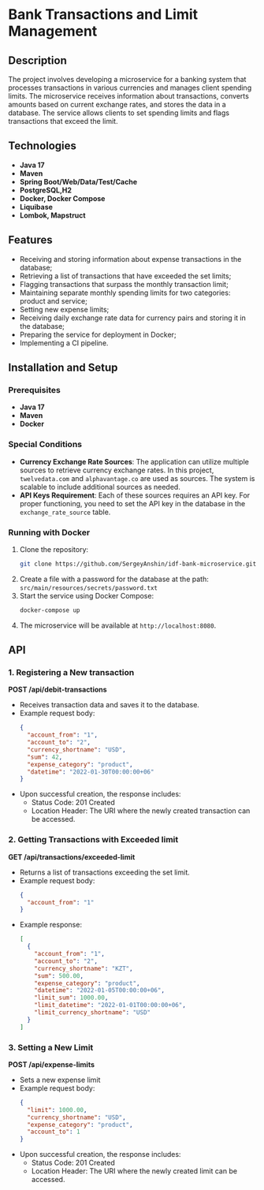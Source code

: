 # Bank Transactions and Limit Management

## Description

The project involves developing a microservice for a banking system that processes transactions in various currencies
and manages client spending limits. The microservice receives information about transactions, converts amounts based on
current exchange rates, and stores the data in a database. The service allows clients to set spending limits and flags
transactions that exceed the limit.

## Technologies

- **Java 17**
- **Maven**
- **Spring Boot/Web/Data/Test/Cache**
- **PostgreSQL,H2**
- **Docker, Docker Compose**
- **Liquibase**
- **Lombok, Mapstruct**

## Features

- Receiving and storing information about expense transactions in the database;
- Retrieving a list of transactions that have exceeded the set limits;
- Flagging transactions that surpass the monthly transaction limit;
- Maintaining separate monthly spending limits for two categories: product and service;
- Setting new expense limits;
- Receiving daily exchange rate data for currency pairs and storing it in the database;
- Preparing the service for deployment in Docker;
- Implementing a CI pipeline.

## Installation and Setup

### Prerequisites

- **Java 17**
- **Maven**
- **Docker**

### Special Conditions

- **Currency Exchange Rate Sources**: The application can utilize multiple sources to retrieve currency exchange rates.
  In this project, `twelvedata.com` and `alphavantage.co` are used as sources. The system is scalable to include
  additional sources as needed.
- **API Keys Requirement**: Each of these sources requires an API key. For proper functioning, you need to set the API
  key in the database in the `exchange_rate_source` table.

### Running with Docker

1. Clone the repository:
    ```bash
    git clone https://github.com/SergeyAnshin/idf-bank-microservice.git
    ```
2. Create a file with a password for the database at the path: `src/main/resources/secrets/password.txt`
3. Start the service using Docker Compose:
    ```bash
    docker-compose up
    ```
4. The microservice will be available at `http://localhost:8080`.

## API

### 1. Registering a New transaction

**POST /api/debit-transactions**

- Receives transaction data and saves it to the database.
- Example request body:
    ```json
    {
      "account_from": "1",
      "account_to": "2",
      "currency_shortname": "USD",
      "sum": 42,
      "expense_category": "product",
      "datetime": "2022-01-30T00:00:00+06"
    }
    ```
- Upon successful creation, the response includes:
    - Status Code: 201 Created
    - Location Header: The URI where the newly created transaction can be accessed.

### 2. Getting Transactions with Exceeded limit

**GET /api/transactions/exceeded-limit**

- Returns a list of transactions exceeding the set limit.
- Example request body:
    ```json
    {
      "account_from": "1"
    }
    ```
- Example response:
    ```json
    [
      {
        "account_from": "1",
        "account_to": "2",
        "currency_shortname": "KZT",
        "sum": 500.00,
        "expense_category": "product",
        "datetime": "2022-01-05T00:00:00+06",
        "limit_sum": 1000.00,
        "limit_datetime": "2022-01-01T00:00:00+06",
        "limit_currency_shortname": "USD"
      }
    ]
    ```

### 3. Setting a New Limit

**POST /api/expense-limits**

- Sets a new expense limit
- Example request body:
    ```json
    {
      "limit": 1000.00,
      "currency_shortname": "USD",
      "expense_category": "product",
      "account_to": 1
    }
    ```
- Upon successful creation, the response includes:
    - Status Code: 201 Created
    - Location Header: The URI where the newly created limit can be accessed.
